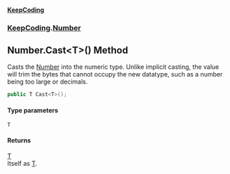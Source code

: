 #### [KeepCoding](index.md 'index')
### [KeepCoding](KeepCoding.md 'KeepCoding').[Number](Number.md 'KeepCoding.Number')
## Number.Cast&lt;T&gt;() Method
Casts the [Number](Number.md 'KeepCoding.Number') into the numeric type. Unlike implicit casting, the value will trim the bytes that cannot occupy the new datatype, such as a number being too large or decimals.  
```csharp
public T Cast<T>();
```
#### Type parameters
<a name='KeepCoding.Number.Cast.T.().T'></a>
`T`  
  
#### Returns
[T](Number.Cast.T.().md#KeepCoding.Number.Cast.T.().T 'KeepCoding.Number.Cast&lt;T&gt;().T')  
Itself as [T](Number.Cast.T.().md#KeepCoding.Number.Cast.T.().T 'KeepCoding.Number.Cast&lt;T&gt;().T').
